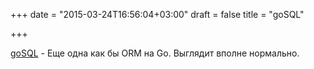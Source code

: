 +++
date = "2015-03-24T16:56:04+03:00"
draft = false
title = "goSQL"

+++

<p><a href="https://github.com/quintans/goSQL">goSQL</a>&nbsp;- Еще одна как бы ORM на Go. Выглядит вполне нормально.</p>

